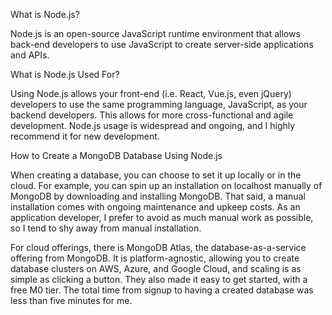 What is Node.js?


Node.js is an open-source JavaScript runtime environment that allows back-end developers to use JavaScript to create server-side applications and APIs.





What is Node.js Used For?


Using Node.js allows your front-end (i.e. React, Vue.js, even jQuery) developers to use the same programming language, JavaScript, as your backend developers. This allows for more cross-functional and agile development. Node.js usage is widespread and ongoing, and I highly recommend it for new development.


How to Create a MongoDB Database Using Node.js


When creating a database, you can choose to set it up locally or in the cloud. For example, you can spin up an installation on localhost manually of MongoDB by downloading and installing MongoDB. That said, a manual installation comes with ongoing maintenance and upkeep costs. As an application developer, I prefer to avoid as much manual work as possible, so I tend to shy away from manual installation.

For cloud offerings, there is MongoDB Atlas, the database-as-a-service offering from MongoDB. It is platform-agnostic, allowing you to create database clusters on AWS, Azure, and Google Cloud, and scaling is as simple as clicking a button. They also made it easy to get started, with a free M0 tier. The total time from signup to having a created database was less than five minutes for me.

